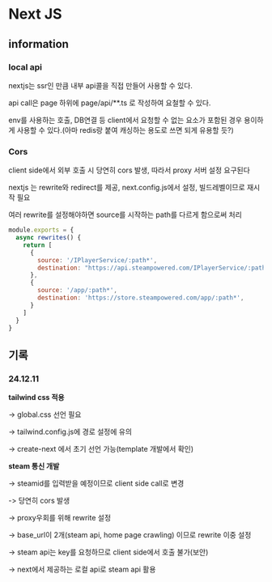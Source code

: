 # Next JS

## information

### local api

nextjs는 ssr인 만큼 내부 api콜을 직접 만들어 사용할 수 있다.

api call은 page 하위에 page/api/**.ts 로 작성하여 요철할 수 있다.

env를 사용하는 호출, DB연결 등 client에서 요청할 수 없는 요소가 포함된 경우 용이하게 사용할 수 있다.(아마 redis랑 붙여 캐싱하는 용도로 쓰면 되게 유용할 듯?)

### Cors

client side에서 외부 호출 시 당연히 cors 발생, 따라서 proxy 서버 설정 요구된다

nextjs 는 rewrite와 redirect를 제공, next.config.js에서 설정, 빌드레벨이므로 재시작 필요

여러 rewrite를 설정해야하면 source를 시작하는 path를 다르게 함으로써 처리

```javascript
module.exports = {
  async rewrites() {
    return [
      {
        source: '/IPlayerService/:path*',
        destination: "https://api.steampowered.com/IPlayerService/:path*",
      },
      {
        source: '/app/:path*',
        destination: 'https://store.steampowered.com/app/:path*',
      }
    ]
  }
}
```

## 기록

### 24.12.11

**tailwind css 적용**

-> global.css 선언 필요

-> tailwind.config.js에 경로 설정에 유의

-> create-next 에서 초기 선언 가능(template 개발에서 확인)

**steam 통신 개발**

-> steamid를 입력받을 예정이므로 client side call로 변경

-> 당연히 cors 발생

-> proxy우회를 위해 rewrite 설정

-> base_url이 2개(steam api, home page crawling) 이므로 rewrite 이중 설정

-> steam api는 key를 요청하므로 client side에서 호출 불가(보안)

-> next에서 제공하는 로컬 api로 steam api 활용


